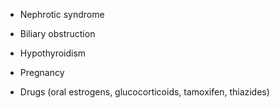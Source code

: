 - Nephrotic syndrome

- Biliary obstruction

- Hypothyroidism

- Pregnancy

- Drugs (oral estrogens, glucocorticoids, tamoxifen, thiazides)